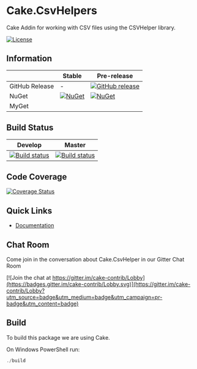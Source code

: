 # Cake.CsvHelpers

Cake Addin for working with CSV files using the CSVHelper library.

[![License](http://img.shields.io/:license-apache-blue.svg)](https://github.com/RadioSystems/Cake.CsvHelper/blob/master/LICENSE)

## Information

| | Stable | Pre-release |
|---|---|---|
|GitHub Release|-|[![GitHub release](https://img.shields.io/github/release/Cake.CsvHelper/Cake.CsvHelper.svg)](https://github.com/RadioSystems/Cake.CsvHelper/releases/latest)|
|NuGet|[![NuGet](https://img.shields.io/nuget/v/Cake.CsvHelper.svg)](https://www.nuget.org/packages/Cake.CsvHelper)|[![NuGet](https://img.shields.io/nuget/vpre/Cake.CsvHelper.svg)](https://www.nuget.org/packages/Cake.CsvHelper)|
|MyGet|

## Build Status

|Develop|Master|
|:--:|:--:|
|[![Build status](https://ci.appveyor.com/api/projects/status/k68c22sa0um8an29?svg=true)](https://ci.appveyor.com/project/RadioSystems/cake-csvhelper/branch/develop)|[![Build status](https://ci.appveyor.com/api/projects/status/k68c22sa0um8an29/branch/develop?svg=true)](https://ci.appveyor.com/project/RadioSystems/cake-csvhelper/branch/master)|

## Code Coverage

[![Coverage Status](https://coveralls.io/repos/github/Cake.CsvHelper/Cake.CsvHelper/badge.svg?branch=develop)](https://coveralls.io/github/radiosystems/Cake.CsvHelper?branch=develop)

## Quick Links

- [Documentation](https://radiosystems.github.io/Cake.CsvHelper)

## Chat Room

Come join in the conversation about Cake.CsvHelper in our Gitter Chat Room

[![Join the chat at https://gitter.im/cake-contrib/Lobby](https://badges.gitter.im/cake-contrib/Lobby.svg)](https://gitter.im/cake-contrib/Lobby?utm_source=badge&utm_medium=badge&utm_campaign=pr-badge&utm_content=badge)

## Build

To build this package we are using Cake.

On Windows PowerShell run:

```powershell
./build
```

